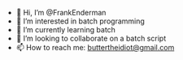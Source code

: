 - 👋 Hi, I’m @FrankEnderman
- 👀 I’m interested in batch programming
- 🌱 I’m currently learning batch
- 💞️ I’m looking to collaborate on a batch script
- 📫 How to reach me: buttertheidiot@gmail.com

<!---
FrankEnderman/FrankEnderman is a ✨ special ✨ repository because its `README.md` (this file) appears on your GitHub profile.
You can click the Preview link to take a look at your changes.
--->
